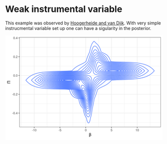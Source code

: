 # Weak instrumental variable 
This example was observed by [Hoogerheide and van Dijk](https://www.econstor.eu/bitstream/10419/86743/1/08-036.pdf). With very simple instrucmental variable set up one can have a sigularity in the posterior. 

![](https://raw.githubusercontent.com/YunyiShen/weird-posteriors/master/singularity/instrumental_var/beta_pi.png)
